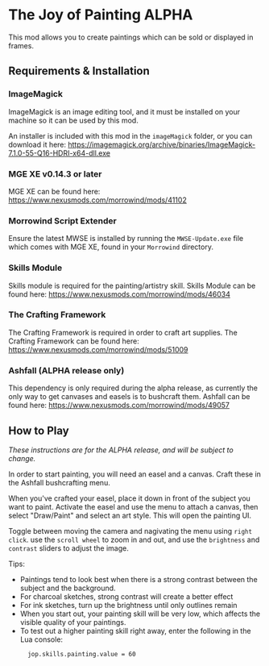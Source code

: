 # The Joy of Painting ALPHA
This mod allows you to create paintings which can be sold or displayed in frames.

## Requirements & Installation

### ImageMagick
ImageMagick is an image editing tool, and it must be installed on your machine so it can be used by this mod.

An installer is included with this mod in the `imageMagick` folder, or you can download it here: https://imagemagick.org/archive/binaries/ImageMagick-7.1.0-55-Q16-HDRI-x64-dll.exe

### MGE XE v0.14.3 or later
MGE XE can be found here: https://www.nexusmods.com/morrowind/mods/41102

### Morrowind Script Extender
Ensure the latest MWSE is installed by running the `MWSE-Update.exe` file which comes with MGE XE, found in your `Morrowind` directory.

### Skills Module
Skills module is required for the painting/artistry skill.
Skills Module can be found here: https://www.nexusmods.com/morrowind/mods/46034

### The Crafting Framework
The Crafting Framework is required in order to craft art supplies.
The Crafting Framework can be found here: https://www.nexusmods.com/morrowind/mods/51009

### Ashfall (ALPHA release only)
This dependency is only required during the alpha release, as currently the only way to get canvases and easels is to bushcraft them.
Ashfall can be found here: https://www.nexusmods.com/morrowind/mods/49057


## How to Play

*These instructions are for the ALPHA release, and will be subject to change.*

In order to start painting, you will need an easel and a canvas. Craft these in the Ashfall bushcrafting menu.

When you've crafted your easel, place it down in front of the subject you want to paint. Activate the easel and use the menu to attach a canvas, then select "Draw/Paint" and select an art style. This will open the painting UI.

Toggle between moving the camera and nagivating the menu using `right click`. use the `scroll wheel` to zoom in and out, and use the `brightness` and `contrast` sliders to adjust the image.

Tips:
- Paintings tend to look best when there is a strong contrast between the subject and the background.
- For charcoal sketches, strong contrast will create a better effect
- For ink sketches, turn up the brightness until only outlines remain
- When you start out, your painting skill will be very low, which affects the visible quality of your paintings.
- To test out a higher painting skill right away, enter the following in the Lua console:
    ```
      jop.skills.painting.value = 60
    ```